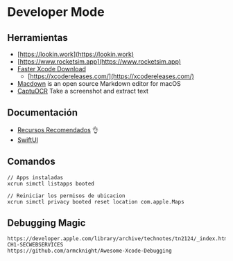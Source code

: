 # Developer Mode

## Herramientas


* [https://lookin.work](https://lookin.work)
* [https://www.rocketsim.app](https://www.rocketsim.app)
* [Faster Xcode Download ](https://github.com/vineetchoudhary/Downloader-for-Apple-Developers)
	* [https://xcodereleases.com/](https://xcodereleases.com/) 
* [Macdown](https://macdown.uranusjr.com) is an open source Markdown editor for macOS
* [CaptuOCR](https://github.com/carlos-chaguendo/capture-ocr) Take a screenshot and extract text


## Documentación

* [Recursos Recomendados](recursos.md) :ok_hand:
* [SwiftUI](swift-ui.md) 

## Comandos


```
// Apps instaladas
xcrun simctl listapps booted

// Reiniciar los permisos de ubicacion
xcrun simctl privacy booted reset location com.apple.Maps
```

##  Debugging Magic 
```
https://developer.apple.com/library/archive/technotes/tn2124/_index.html#//apple_ref/doc/uid/DTS10003391-CH1-SECWEBSERVICES
https://github.com/armcknight/Awesome-Xcode-Debugging
```

